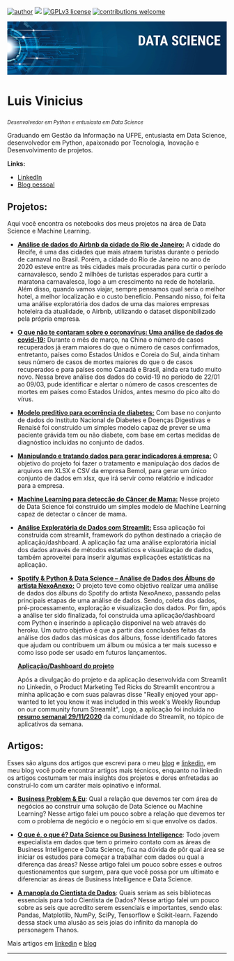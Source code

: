 [![author](https://img.shields.io/badge/author-LuisVinicius-red.svg)](https://www.linkedin.com/in/luislauriano/) [![](https://img.shields.io/badge/python-3.7+-blue.svg)](https://www.python.org/downloads/release/python-365/) [![GPLv3 license](https://img.shields.io/badge/License-GPLv3-blue.svg)](http://perso.crans.org/besson/LICENSE.html) [![contributions welcome](https://img.shields.io/badge/contributions-welcome-brightgreen.svg?style=flat)](https://github.com/luislauriano/data_science)

<p align="center">
  <img src="Img/banner.png" >
</p>

# Luis Vinicius
<sub>*Desenvolvedor em Python e entusiasta em Data Science*</sub>

Graduando em Gestão da Informação na UFPE, entusiasta em Data Science, desenvolvedor em Python, apaixonado por Tecnologia, Inovação e Desenvolvimento de projetos.

**Links:**

* [LinkedIn](https://www.linkedin.com/in/luislauriano)
* [Blog pessoal](http://luisvinicius.me)



## Projetos:

Aqui você encontra os notebooks dos meus projetos na área de Data Science e Machine Learning.
                                                                                                                                                         
* **[Análise de dados do Airbnb da cidade do Rio de Janeiro:](http://abre.ai/a9CJ)**
A cidade do Recife, é uma das cidades que mais atraem turistas durante o período de carnaval no Brasil. Porém, a cidade do Rio de Janeiro no ano de 2020 esteve entre as três cidades mais procuradas para curtir o período carnavalesco, sendo 2 milhões de turistas esperados para curtir a maratona carnavalesca, logo a um crescimento na rede de hotelaria. Além disso, quando vamos viajar, sempre pensamos qual seria o melhor hotel, a melhor localização e o custo beneficio. Pensando nisso, foi feita uma análise exploratória dos dados de uma das maiores empresas hoteleira da atualidade, o Airbnb, utilizando o dataset disponibilizado pela própria empresa.
* **[O que não te contaram sobre o coronavírus: Uma análise de dados do covid-19:](http://abre.ai/a9CK)**
Durante o mês de março, na China o número de casos recuperados já eram maiores do que o número de casos confirmados, entretanto, países como Estados Unidos e Coreia do Sul, ainda tinham seus número de casos de mortes maiores do que o de casos recuperados e para países como Canadá e Brasil, ainda era tudo muito novo. Nessa breve análise dos dados do covid-19 no período de 22/01 ao 09/03, pude identificar e alertar o número de casos crescentes de mortes em países como Estados Unidos, antes mesmo do pico alto do vírus.
* **[Modelo preditivo para ocorrência de diabetes:](http://abre.ai/a9CL)**
Com base no conjunto de dados do Instituto Nacional de Diabetes e Doenças Digestivas e Renaisé foi construido um simples modelo capaz de prever se uma paciente grávida tem ou não diabete, com base em certas medidas de diagnóstico incluídas no conjunto de dados. 
* **[Manipulando e tratando dados para gerar indicadores á empresa:](http://abre.ai/a9CM)**
O objetivo do projeto foi fazer o tratamento e manipulação dos dados de arquivos em XLSX e CSV da empresa Bemol, para gerar um único conjunto de dados em xlsx, que irá servir como relatório e indicador para a empresa.
* **[Machine Learning para detecção do Câncer de Mama:](http://abre.ai/a9CN)**
Nesse projeto de Data Science foi construido um simples modelo de Machine Learning capaz de detectar o câncer de mama. 

*  **[Análise Exploratória de Dados com Streamlit:](https://gentle-bayou-96352.herokuapp.com/)**
Essa aplicação foi construída com streamlit, framework do python destinado a criação de aplicação/dashboard. A aplicação faz uma análise exploratória inicial dos dados através de métodos estatísticos e visualização de dados, também aproveitei para inserir algumas explicações estatísticas na aplicação.

* **[Spotify & Python & Data Science – Análise de Dados dos Álbuns do artista NexoAnexo:](https://github.com/luislauriano/Data_Science/blob/master/Analise_de_dados_dos_Albuns_NexoAnexo.ipynb)**
O projeto teve como objetivo realizar uma análise de dados dos álbuns do Spotify do artista NexoAnexo, passando pelas principais etapas de uma análise de dados. Sendo, coleta dos dados, pré-processamento, exploração e visualização dos dados. Por fim, após a análise ter sido finalizada, foi construida uma aplicação/dashboard com Python e inserindo a aplicação disponivel na web através do heroku.  Um outro objetivo é que a partir das conclusões feitas da análise dos dados das músicas dos álbuns, fosse identificado fatores que ajudam ou contribuem um álbum ou música a ter mais sucesso e como isso pode ser usado em futuros lançamentos.

   **[Aplicação/Dashboard do projeto](http://analise-nexoanexo.herokuapp.com/)** 
   
   Após a divulgação do projeto e da aplicação desenvolvida com Streamlit no Linkedin, o Product Marketing Ted Ricks do Streamlit encontrou a minha aplicação e com suas palavras disse "Really enjoyed your app- wanted to let you know it was included in this week's Weekly Roundup on our community forum Streamlit", Logo, a aplicação foi incluida no **[resumo semanal 29/11/2020](https://discuss.streamlit.io/t/weekly-roundup-agraph-components-streambackmachines-text-generation-tutorials-and-more/7640)** da comunidade do Streamlit, no tópico de aplicativos da semana. 

## Artigos:

Esses são alguns dos artigos que escrevi para o meu [blog](http://luisvinicius.epizy.com/) e [linkedin](https://www.linkedin.com/in/luislauriano), em meu blog você pode encontrar artigos mais técnicos, enquanto no linkedin os artigos costumam ter mais insights dos projetos e dores enfretadas ao construí-lo com um caráter mais opinativo e informal.

* **[Business Problem & Eu](http://abre.ai/businessproblem)**:
Qual a relação que devemos ter com área de negócios ao construir uma solução de Data Science ou Machine Learning? Nesse artigo falei um pouco sobre a relação que devemos ter com o problema de negócio e o negócio em si que envolve os dados.

* **[O que é, o que é? Data Science ou Business Intelligence](http://abre.ai/dsoubi)**:
Todo jovem especialista em dados que tem o primeiro contato com as áreas de Business Intelligence e Data Science, fica na dúvida de pôr qual área se iniciar os estudos para começar a trabalhar com dados ou qual a diferença das áreas? Nesse artigo falei um pouco sobre esses e outros questionamentos que surgem, para que você possa por um ultimato e diferenciar as áreas de Business Intelligence e Data Science.

* **[A manopla do Cientista de Dados](http://abre.ai/manopla_cientistadedados)**:
Quais seriam as seis bibliotecas essenciais para todo Cientista de Dados? Nesse artigo falei um pouco sobre as seis que acredito serem essenciais e importantes, sendo elas: Pandas, Matplotlib, NumPy, SciPy, Tensorflow e Scikit-learn. Fazendo dessa stack uma alusão as seis joias do infinito da manopla do personagem Thanos.



Mais artigos em [linkedin](https://www.linkedin.com/in/luislauriano) e [blog](http://luisvinicius.me/)

---
